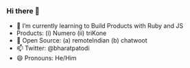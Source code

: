 ### Hi there 👋

<!--
**bharat-patodi/bharat-patodi** is a ✨ _special_ ✨ repository because its `README.md` (this file) appears on your GitHub profile.
-->

- 🌱 I’m currently learning to Build Products with Ruby and JS
- Products: (i) Numero (ii) triKone
- 👯 Open Source: (a) remoteIndian (b) chatwoot
- 📫 Twitter: @bharatpatodi
- 😄 Pronouns: He/Him
